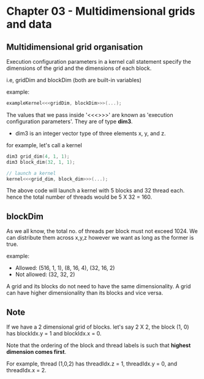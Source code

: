 # Chapter 03 - Multidimensional grids and data

## Multidimensional grid organisation

Execution configuration parameters in a kernel call statement specify the dimensions of the grid and the dimensions of each block.

i.e, gridDim and blockDim (both are built-in variables)

example:
```C
exampleKernel<<<gridDim, blockDim>>>(...);
```

The values that we pass inside '<<<>>>' are known as 'execution configuration parameters'. They are of type **dim3**.
- dim3 is an integer vector type of three elements x, y, and z.

for example, let's call a kernel
```C
dim3 grid_dim(4, 1, 1);
dim3 block_dim(32, 1, 1);

// launch a kernel
kernel<<<grid_dim, block_dim>>>(...);
```

The above code will launch a kernel with 5 blocks and 32 thread each. hence the total number of threads would be 5 X 32 = 160.

## blockDim

As we all know, the total no. of threads per block must not exceed 1024. We can distribute them across x,y,z however we want as long as the former is true.

example: 
- Allowed: (516, 1, 1), (8, 16, 4), (32, 16, 2)
- Not allowed: (32, 32, 2)


A grid and its blocks do not need to have the same dimensionality. A grid can
have higher dimensionality than its blocks and vice versa.


## Note
If we have a 2 dimensional grid of blocks. let's say 2 X 2, the block (1, 0) has blockIdx.y = 1 and blockIdx.x = 0.

Note that the ordering of the block and thread labels is such that **highest dimension comes first**.

For example, thread (1,0,2) has threadIdx.z = 1,
threadIdx.y = 0, and threadIdx.x = 2.